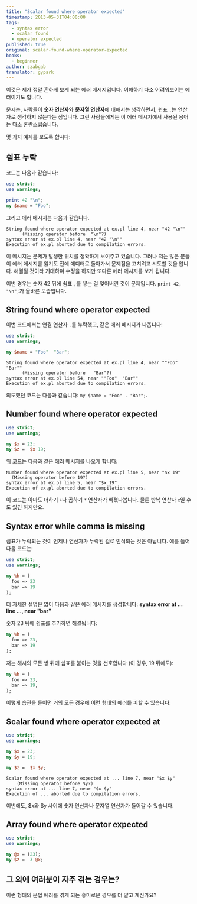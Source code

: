 ```yaml
---
title: "Scalar found where operator expected"
timestamp: 2013-05-31T04:00:00
tags:
  - syntax error
  - scalar found
  - operator expected
published: true
original: scalar-found-where-operator-expected
books:
  - beginner
author: szabgab
translator: gypark
---
```



이것은 제가 정말 흔하게 보게 되는 에러 메시지입니다. 이해하기 다소 어려워보이는 에러이기도 합니다.

문제는, 사람들이 <b>숫자 연산자</b>와 <b>문자열 연산자</b>에 대해서는 생각하면서, 쉽표
`,`는 연산자로 생각하지 않는다는 점입니다. 그런 사람들에게는 이 에러 메시지에서 사용된
용어는 다소 혼란스럽습니다.

몇 가지 예제를 보도록 합시다:


## 쉼표 누락

코드는 다음과 같습니다:

```perl
use strict;
use warnings;

print 42 "\n";
my $name = "Foo";
```

그리고 에러 메시지는 다음과 같습니다.

```
String found where operator expected at ex.pl line 4, near "42 "\n""
      (Missing operator before  "\n"?)
syntax error at ex.pl line 4, near "42 "\n""
Execution of ex.pl aborted due to compilation errors.
```

이 메시지는 문제가 발생한 위치를 정확하게 보여주고 있습니다. 그러나 저는 많은 분들이
에러 메시지를 읽기도 전에 에디터로 돌아가서 문제점을 고치려고 시도할 것을 압니다.
해결될 것이라 기대하며 수정을 하지만 또다른 에러 메시지를 보게 됩니다.

이번 경우는 숫자 42 뒤에 쉼표 `,`를 넣는 걸 잊어버린 것이 문제입니다.
`print 42, "\n";`가 올바른 모습입니다.


## String found where operator expected

이번 코드에서는 연결 연산자 `.`를 누락했고, 같은 에러 메시지가 나옵니다:

```perl
use strict;
use warnings;

my $name = "Foo"  "Bar";
```

```
String found where operator expected at ex.pl line 4, near ""Foo"  "Bar""
      (Missing operator before   "Bar"?)
syntax error at ex.pl line 54, near ""Foo"  "Bar""
Execution of ex.pl aborted due to compilation errors.
```

의도했던 코드는 다음과 같습니다: `my $name = "Foo" . "Bar";`.

## Number found where operator expected

```perl
use strict;
use warnings;

my $x = 23;
my $z =  $x 19;
```

위 코드는 다음과 같은 에러 메시지를 나오게 합니다:

```
Number found where operator expected at ex.pl line 5, near "$x 19"
  (Missing operator before 19?)
syntax error at ex.pl line 5, near "$x 19"
Execution of ex.pl aborted due to compilation errors.
```

이 코드는 아마도 더하기 `+`나 곱하기 `*` 연산자가 빠졌나봅니다. 물론
반복 연산자 `x`일 수도 있긴 하지만요.

## Syntax error while comma is missing

쉼표가 누락되는 것이 언제나 연산자가 누락된 걸로 인식되는 것은 아닙니다.
예를 들어 다음 코드는:

```perl
use strict;
use warnings;

my %h = (
  foo => 23
  bar => 19
);
```

더 자세한 설명은 없이 다음과 같은 에러 메시지를 생성합니다:
<b>syntax error at ... line ..., near "bar"</b>

숫자 23 뒤에 쉼표를 추가하면 해결됩니다:

```perl
my %h = (
  foo => 23,
  bar => 19
);
```

저는 해시의 모든 쌍 뒤에 쉼표를 붙이는 것을 선호합니다 (이 경우, 19 뒤에도):

```perl
my %h = (
  foo => 23,
  bar => 19,
);
```

이렇게 습관을 들이면 거의 모든 경우에 이런 형태의 에러를 피할 수 있습니다.

## Scalar found where operator expected at

```perl
use strict;
use warnings;

my $x = 23;
my $y = 19;

my $z =  $x $y;
```

```
Scalar found where operator expected at ... line 7, near "$x $y"
    (Missing operator before $y?)
syntax error at ... line 7, near "$x $y"
Execution of ... aborted due to compilation errors.
```

이번에도, $x와 $y 사이에 숫자 연산자나 문자열 연산자가 들어갈 수 있습니다.

## Array found where operator expected

```perl
use strict;
use warnings;

my @x = (23);
my $z =  3 @x;
```

## 그 외에 여러분이 자주 겪는 경우는?

이런 형태의 문법 에러를 겪게 되는 흥미로운 경우를 더 알고 계신가요?


